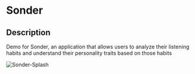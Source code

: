# Sonder

## Description
Demo for Sonder, an application that allows users to analyze their listening habits and understand their personality traits based on those habits

![Sonder-Splash](demo-material/sonder-splash.png)
